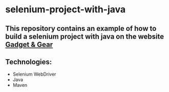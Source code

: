 # selenium-project-with-java
This repository contains an example of how to build a selenium project with java on the website [Gadget & Gear](https://gadgetandgear.com/)
---
## Technologies:
- Selenium WebDriver
- Java
- Maven
